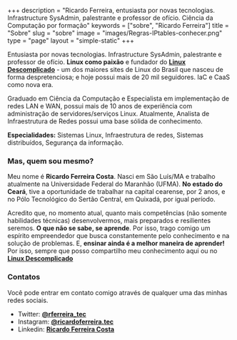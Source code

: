 +++
description = "Ricardo Ferreira, entusiasta por novas tecnologias. Infrastructure SysAdmin, palestrante e professor de ofício. Ciência da Computação por formação"
keywords = ["sobre", "Ricardo Ferreira"]
title = "Sobre"
slug = "sobre"
image = "images/Regras-IPtables-conhecer.png"
type = "page"
layout = "simple-static"
+++

Entusiasta por novas tecnologias. Infrastructure SysAdmin, palestrante e professor de ofício. **Linux como paixão** e fundador do [**Linux Descomplicado**](http://www.linuxdescomplicado.com.br) - um dos maiores sites de Linux do Brasil que nasceu de forma despretenciosa; e hoje possui mais de 20 mil seguidores. IaC e CaaS como nova era.

Graduado em Ciência da Computação e Especialista em implementação de redes LAN e WAN, possui mais de 10 anos de experiência com administração de servidores/serviços Linux. Atualmente, Analista de Infraestrutura de Redes possui
uma base sólida de conhecimento.

**Especialidades:** Sistemas Linux, Infraestrutura de redes, Sistemas distribuídos, Segurança da informação.

### Mas, quem sou mesmo?

Meu nome é **Ricardo Ferreira Costa**. Nasci em São Luís/MA e trabalho atualmente na Universidade Federal do Maranhão (UFMA). **No estado do Ceará**, tive a oportunidade de trabalhar na capital cearense, por 2 anos, e no Pólo Tecnológico do Sertão Central, em Quixadá, por igual período.

Acredito que, no momento atual, quanto mais competências (não somente habilidades técnicas) desenvolvermos, mais preparados e resilientes seremos. **O que não se sabe, se aprende**. Por isso, trago comigo um espírito empreendedor que busca constantemente pelo conhecimento e na solução de problemas. E, **ensinar ainda é a melhor maneira de aprender!** Por isso, sempre que posso compartilho meu conhecimento aqui ou no [**Linux Descomplicado**](https://www.linuxdescomplicado.com.br) 

### Contatos

Você pode entrar em contato comigo através de qualquer uma das minhas redes sociais.

+ Twitter: [**@rferreira_tec**](http://twitter.com/rferreira_tec)
+ Instagram: [**@ricardoferreira.tec**](https://instagram.com/ricardoferreira.tec)
+ Linkedin: [**Ricardo Ferreira Costa**](https://www.linkedin.com/in/ricardo-ferreira-costa)

